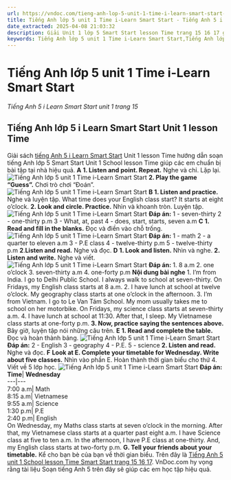 ```yaml
---
url: https://vndoc.com/tieng-anh-lop-5-unit-1-time-i-learn-smart-start-321820
title: Tiếng Anh lớp 5 unit 1 Time i-Learn Smart Start - Tiếng Anh 5 i Learn Smart Start unit 1 trang 15 - VnDoc.com
date_extracted: 2025-04-08 21:03:32
description: Giải Unit 1 lớp 5 Smart Start lesson Time trang 15 16 17 giúp các em học sinh chuẩn bị kiến thức trọng tâm hiệu quả.
keywords: Tiếng Anh lớp 5 unit 1 Time i-Learn Smart Start,Tiếng Anh lớp 5 unit 1 Time,tiếng anh lớp 5 i learn smart start unit 1 Time,Tiếng Anh 5 i learn smart start unit 1 Time,unit 1 lớp 5 smart start,tiếng anh 5 smart start unit 1 Time,tiếng anh lớp 5 smart start unit 1,unit 1 Time lớp 5,unit 1 lớp 5 Time,Tiếng Anh lớp 5 Unit 1 Time trang 15,tiếng anh lớp 5 unit 1 school Time,tiếng anh 5 unit 1 school Time
---
```


# Tiếng Anh lớp 5 unit 1 Time i-Learn Smart Start
 _Tiếng Anh 5 i Learn Smart Start unit 1 trang 15_
## Tiếng Anh lớp 5 i Learn Smart Start Unit 1 lesson Time
Giải sách [tiếng Anh 5 i Learn Smart Start](<https://vndoc.com/giai-bai-tap-i-learn-smart-start5>) Unit 1 lesson Time hướng dẫn soạn tiếng Anh lớp 5 Smart Start Unit 1 School lesson Time giúp các em chuẩn bị bài tập tại nhà hiệu quả.
**A**
**1\. Listen and point. Repeat.** Nghe và chỉ. Lặp lại.
![Tiếng Anh lớp 5 unit 1 Time i-Learn Smart Start](https://i.vdoc.vn/data/image/2024/06/11/tieng-anh-lop-5-unit-1-time-i-learn-smart-start-1.png)
**2\. Play the game “Guess”.** Chơi trò chơi “Đoán”.
![Tiếng Anh lớp 5 unit 1 Time i-Learn Smart Start](https://i.vdoc.vn/data/image/2024/06/11/tieng-anh-lop-5-unit-1-time-i-learn-smart-start-2.png)
**B**
**1\. Listen and practice.** Nghe và luyện tập.
What time does your English class start?
It starts at eight o’clock.
**2\. Look and circle. Practice.** Nhìn và khoanh tròn. Luyện tập.
![Tiếng Anh lớp 5 unit 1 Time i-Learn Smart Start](https://i.vdoc.vn/data/image/2024/06/11/tieng-anh-lop-5-unit-1-time-i-learn-smart-start-3.png)
**Đáp án:**
1 - seven-thirty
2 - one-thirty p.m
3 - What, at, past
4 - does, start, starts, seven a.m
**C**
**1\. Read and fill in the blanks.** Đọc và điền vào chỗ trống.
![Tiếng Anh lớp 5 unit 1 Time i-Learn Smart Start](https://i.vdoc.vn/data/image/2024/06/11/tieng-anh-lop-5-unit-1-time-i-learn-smart-start-4.png)
**Đáp án:**
1 - math
2 - a quarter to eleven a.m
3 - P.E class
4 - twelve-thirty p.m
5 - twelve-thirty p.m
**2**.**Listen and read.** Nghe và đọc.
**D**
**1\. Look and listen.** Nhìn và nghe.
**2\. Listen and write.** Nghe và viết.
![Tiếng Anh lớp 5 unit 1 Time i-Learn Smart Start](https://i.vdoc.vn/data/image/2024/06/11/tieng-anh-lop-5-unit-1-time-i-learn-smart-start-5.png)
**Đáp án:**
1\. 8 a.m
2\. one o’clock
3\. seven-thirty a.m
4\. one-forty p.m
**Nội dung bài nghe**
1\. I’m from India. I go to Delhi Public School. I always walk to school at seven-thirty. On Fridays, my English class starts at 8 a.m.
2\. I have lunch at school at twelve o’clock. My geography class starts at one o’clock in the afternoon.
3\. I’m from Vietnam. I go to Le Van Tám School. My mom usually takes me to school on her motorbike. On Fridays, my science class starts at seven-thirty a.m.
4\. I have lunch at school at 11:30. After that, I sleep. My Vietnamese class starts at one-forty p.m.
**3\. Now, practice saying the sentences above.** Bây giờ, luyện tập nói những câu trên.
**E**
**1\. Read and complete the table.** Đọc và hoàn thành bảng.
![Tiếng Anh lớp 5 unit 1 Time i-Learn Smart Start](https://i.vdoc.vn/data/image/2024/06/11/tieng-anh-lop-5-unit-1-time-i-learn-smart-start-6.png)
**Đáp án:**
2 - English
3 - geography
4 - P.E.
5 - science
**2\. Listen and read.** Nghe và đọc.
**F**
**Look at E. Complete your timetable for Wednesday. Write about five classes.** Nhìn vào phần E. Hoàn thành thời gian biểu cho thứ 4. Viết về 5 lớp học.
![Tiếng Anh lớp 5 unit 1 Time i-Learn Smart Start](https://i.vdoc.vn/data/image/2024/06/11/tieng-anh-lop-5-unit-1-time-i-learn-smart-start-7.png)
**Đáp án:**
**Time**| **Wednesday**  
---|---  
7:00 a.m| Math  
8:15 a.m| Vietnamese  
9:55 a.m| Science  
1:30 p.m| P.E  
2:40 p.m| English  
On Wednesday, my Maths class starts at seven o’clock in the morning. After that, my Vietnamese class starts at a quarter past eight a.m. I have Science class at five to ten a.m. In the afternoon, I have P.E class at one-thirty. And, my English class starts at two-forty p.m.
**G. Tell your friends about your timetable.** Kể cho bạn bè của bạn về thời gian biểu.
Trên đây là [Tiếng Anh 5 unit 1 School lesson Time Smart Start trang 15 16 17](<https://vndoc.com/tieng-anh-lop-5-unit-1-time-i-learn-smart-start-321820>). VnDoc.com hy vọng rằng tài liệu Soạn tiếng Anh 5 trên đây sẽ giúp các em học tập hiệu quả.
